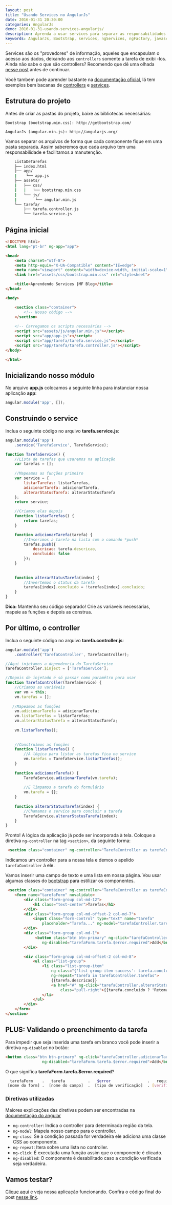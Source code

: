 ```yaml
---
layout: post
title: "Usando Services no AngularJs"
date: 2016-01-31 20:30:00
categories: AngularJs
demo: 2016-01-31-usando-services-angularjs/
description: Aprenda a usar services para separar as responsabilidades em sua aplicação
keywords: AngularJs, Bootstrap, services, ngServices, ngFactory, javascript
---
```


Services são os "provedores" de informação, aqueles que encapsulam o acesso aos dados, deixando aos `controllers` somente a tarefa de exibi -los. Ainda não sabe o que são controllers? Recomendo que dê uma olhada [nesse post]({{site.url}}/angularjs/usando-controllers-angularjs/) antes de continuar.

Você tambem pode aprender bastante na [documentação oficial](https://docs.angularjs.org/guide/), lá tem exemplos bem bacanas de [controllers](https://docs.angularjs.org/guide/controllers) e [services](https://docs.angularjs.org/guide/services).

## Estrutura do projeto
Antes de  criar as pastas do projeto, baixe as bibliotecas necessárias:

    Bootstrap (bootstrap.min.css): http://getbootstrap.com/ 

    AngularJs (angular.min.js): http://angularjs.org/
    
Vamos separar os arquivos de forma que cada componente fique em uma pasta separada. Assim saberemos que cada arquivo tem uma responsabilidade e facilitamos a manutenção.

```bash
    ListaDeTarefas
    ├── index.html
    ├── app/
    |    └── app.js
    ├── assets/
    |   ├── css/
    |   |   └── bootstrap.min.css
    |   └── js/
    |        └── angular.min.js
    └── tarefa/
        ├── tarefa.controller.js
        └── tarefa.service.js
```

## Página inicial


```html
<!DOCTYPE html>
<html lang="pt-br" ng-app="app">

<head>
    <meta charset="utf-8">
    <meta http-equiv="X-UA-Compatible" content="IE=edge">
    <meta name="viewport" content="width=device-width, initial-scale=1">
    <link href="assets/css/bootstrap.min.css" rel="stylesheet">

    <title>Aprendendo Services |MF Blog</title>
</head>

<body>

    <section class="container">
        <!-- Nosso código -->
    </section>
    
    <!-- Carregamos os scripts necessários -->
    <script src="assets/js/angular.min.js"></script>
    <script src="app/app.js"></script>
    <script src="app/tarefa/tarefa.service.js"></script>
    <script src="app/tarefa/tarefa.controller.js"></script>
</body>

</html>
```

## Inicializando nosso módulo
No arquivo **app.js** colocamos a seguinte linha para instanciar nossa aplicação **app**:

```js
angular.module('app', []);
```

## Construindo o service

Inclua o seguinte código no arquivo **tarefa.service.js**: 

```js
angular.module('app')
    .service('TarefaService', TarefaService);

function TarefaService() {
    //Lista de tarefas que usaremos na aplicação
    var tarefas = [];
    
    //Mapeamos as funções primeiro
    var service = {
        listarTarefas: listarTarefas,
        adicionarTarefa: adicionarTarefa,
        alterarStatusTarefa: alterarStatusTarefa
    };
    return service;

    //Criamos elas depois
    function listarTarefas() {
        return tarefas;
    }

    function adicionarTarefa(tarefa) {
        //Inserimos a tarefa na lista com o comando *push*
        tarefas.push({
            descricao: tarefa.descricao,
            concluido: false
        });    
    }
    
    
    function alterarStatusTarefa(index) {
        //Invertemos o status da tarefa
        tarefas[index].concluido = !tarefas[index].concluido;
    }
}
```

**Dica:** Mantenha seu código separado! Crie as variaveis necessárias, mapeie as funções e depois as construa. 

## Por último, o controller

Inclua o seguinte código no arquivo **tarefa.controller.js**: 

```js
angular.module('app')
    .controller('TarefaController', TarefaController);

//Aqui injetamos a dependencia do TarefaService
TarefaController.$inject = ['TarefaService'];

//Depois de injetado é só passar como paramêtro para usar
function TarefaController(TarefaService) {
    //Criamos as variáveis
    var vm = this;
    vm.tarefas = [];
   
   //Mapeamos as funções
    vm.adicionarTarefa = adicionarTarefa;
    vm.listarTarefas = listarTarefas;
    vm.alterarStatusTarefa = alterarStatusTarefa;
    
    vm.listarTarefas();
    
    
    //Construímos as funções
    function listarTarefas() {
        //A lógica para listar as tarefas fica no service
        vm.tarefas = TarefaService.listarTarefas();
    }
    
    function adicionarTarefa() {
        TarefaService.adicionarTarefa(vm.tarefa);
        
        //E limpamos a tarefa do formulário
        vm.tarefa = {};
    }
    
    function alterarStatusTarefa(index) {
        //Chamamos o service para concluir a tarefa
        TarefaService.alterarStatusTarefa(index);
    }
}
```

Pronto! A lógica da aplicação já pode ser incorporada à tela. 
Coloque a diretiva `ng-controller` na tag `<section>`, da seguinte forma:

```html
 <section class="container" ng-controller="TarefaController as tarefaController">
```

Indicamos um controller para a nossa tela e demos o apelido `tarefaController` à ele.

Vamos inserir uma campo de texto e uma lista em nossa página.
Vou usar algumas classes do [bootstrap](http://getbootstrap.com/css/) para estilizar os componentes. 

```html
 <section class="container" ng-controller="TarefaController as tarefaController">
    <form name="tarefaForm" novalidate>
        <div class="form-group col-md-12">
            <h1 class="text-center">Tarefas</h1>
        </div>
        <div class="form-group col-md-offset-2 col-md-7">
            <input class="form-control" type="text" name="tarefa" 
                placeholder="Tarefa..." ng-model="tarefaController.tarefa.descricao" required>
        </div>
        <div class="form-group col-md-1">
             <button class="btn btn-primary" ng-click="tarefaController.adicionarTarefa()" 
                ng-disabled="tarefaForm.tarefa.$error.required">Add</button>
        </div>

        <div class="form-group col-md-offset-2 col-md-8">
            <ul class="list-group">
                <li class="list-group-item" 
                    ng-class="{'list-group-item-success': tarefa.concluido}" 
                    ng-repeat="tarefa in tarefaController.tarefas">
                    {{tarefa.descricao}}
                    <a href="#" ng-click="tarefaController.alterarStatusTarefa($index)" 
                        class="pull-right">{{tarefa.concluido ? 'Retomar':'Concluir'}}</a>
                </li>
            </ul>
        </div>
    </form>
</section>
```

## PLUS: Validando o preenchimento da tarefa

Para impedir que seja inserida uma tarefa em branco você pode inserir a diretiva `ng-disabled` no botão:

```html
<button class="btn btn-primary" ng-click="tarefaController.adicionarTarefa()" 
                ng-disabled="tarefaForm.tarefa.$error.required">Add</button>
```

O que significa **tarefaForm.tarefa.$error.required**?

```bash
  tarefaForm    .   tarefa          .   $error                .   required
 [nome do form] .  [nome do campo]  .  [tipo de verificação]  . [verificação]
```

### Diretivas utilizadas

Maiores explicações das diretivas podem ser encontradas na [documentação do angular](https://docs.angularjs.org/guide/directive)

* `ng-controller`: Indica o controller para determinada região da tela. 
* `ng-model`: Mapeia nosso campo para o controller. 
* `ng-class`: Se a condição passada for verdadeira ele adiciona uma classe CSS ao componente.
* `ng-repeat`: Itera sobre uma lista no controller.
* `ng-click`: É executada uma função assim que o componente é clicado.
* `ng-disabled`: O componente é desabilitado caso a condição verificada seja verdadeira.

## Vamos testar? 
[Clique aqui]({{site.url}}/demos/2016-01-31-usando-services-angularjs/) e veja nossa aplicação funcionando.
Confira o código final do post [nesse link](https://github.com/michaelfidelis/michaelfidelis.github.io/tree/master/demos/2016-01-31-usando-services-angularjs).